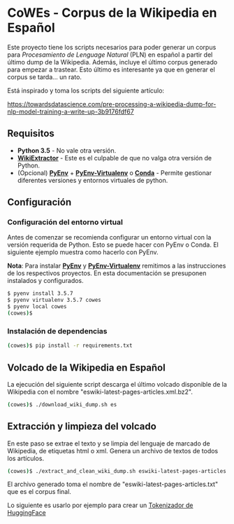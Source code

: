 # CoWEs - Corpus de la Wikipedia en Español

Este proyecto tiene los scripts necesarios para poder generar un corpus para *Procesamiento de Lenguage Natural* (PLN) en español a partir del último dump de la Wikipedia. Además, incluye el último corpus generado para empezar a trastear. Esto último es interesante ya que en generar el corpus se tarda... un rato.

Está inspirado y toma los scripts del siguiente artículo:

https://towardsdatascience.com/pre-processing-a-wikipedia-dump-for-nlp-model-training-a-write-up-3b9176fdf67

## Requisitos

* **Python 3.5** - No vale otra versión.
* [**WikiExtractor**](https://github.com/attardi/wikiextractor) - Este es el culpable de que no valga otra versión de Python.
* (Opcional) [**PyEnv**](https://github.com/pyenv/pyenv) + [**PyEnv-Virtualenv**](https://github.com/pyenv/pyenv-virtualenv) o [**Conda**](https://docs.conda.io/en/latest/) - Permite gestionar diferentes versiones y entornos virtuales de python.

## Configuración
### Configuración del entorno virtual

Antes de comenzar se recomienda configurar un entorno virtual con la versión requerida de Python. Esto se puede hacer con PyEnv o Conda. El siguiente ejemplo muestra como hacerlo con PyEnv.

**Nota**: Para instalar [**PyEnv**](https://github.com/pyenv/pyenv) y [**PyEnv-Virtualenv**](https://github.com/pyenv/pyenv-virtualenv) remitimos a las instrucciones de los respectivos proyectos. En esta documentación se presuponen instalados y configurados.

```bash
$ pyenv install 3.5.7
$ pyenv virtualenv 3.5.7 cowes
$ pyenv local cowes
(cowes)$
```

### Instalación de dependencias

```bash
(cowes)$ pip install -r requirements.txt
```

## Volcado de la Wikipedia en Español

La ejecución del siguiente script descarga el último volcado disponible de la Wikipedia con el nombre "eswiki-latest-pages-articles.xml.bz2".

```bash
(cowes)$ ./download_wiki_dump.sh es
```

## Extracción y limpieza del volcado

En este paso se extrae el texto y se limpia del lenguaje de marcado de Wikipedia, de etiquetas html o xml. Genera
un archivo de textos de todos los artículos.

```bash
(cowes)$ ./extract_and_clean_wiki_dump.sh eswiki-latest-pages-articles.xml.bz2
```

El archivo generado toma el nombre de "eswiki-latest-pages-articles.txt" que es el corpus final.

Lo siguiente es usarlo por ejemplo para crear un [Tokenizador de HuggingFace](https://huggingface.co/docs/tokenizers/python/latest/quicktour.html)

